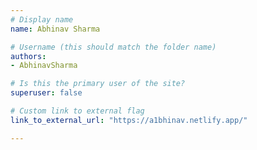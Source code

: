 ```yaml
---
# Display name
name: Abhinav Sharma

# Username (this should match the folder name)
authors:
- AbhinavSharma

# Is this the primary user of the site?
superuser: false

# Custom link to external flag
link_to_external_url: "https://a1bhinav.netlify.app/"

---
```

